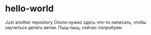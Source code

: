 # hello-world
Just another repository
Ололо нужно здесь что-то написать, чтобы научиться делать ветки. Пыщ-пыщ, сейчас попробуем
